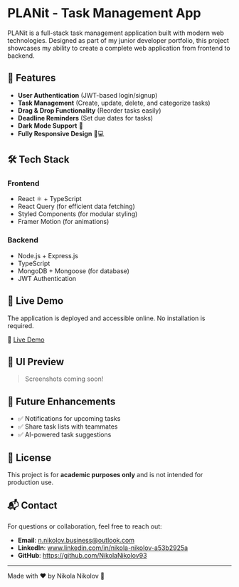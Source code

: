# PLANit - Task Management App

PLANit is a full-stack task management application built with modern web technologies. Designed as part of my junior developer portfolio, this project showcases my ability to create a complete web application from frontend to backend.

## 🚀 Features

- **User Authentication** (JWT-based login/signup)
- **Task Management** (Create, update, delete, and categorize tasks)
- **Drag & Drop Functionality** (Reorder tasks easily)
- **Deadline Reminders** (Set due dates for tasks)
- **Dark Mode Support** 🌙
- **Fully Responsive Design** 📱💻

## 🛠 Tech Stack

### Frontend

- React ⚛️ + TypeScript
- React Query (for efficient data fetching)
- Styled Components (for modular styling)
- Framer Motion (for animations)

### Backend

- Node.js + Express.js
- TypeScript
- MongoDB + Mongoose (for database)
- JWT Authentication

## 🚀 Live Demo

The application is deployed and accessible online. No installation is required.

🔗 [Live Demo](https://plan-it-virid.vercel.app/)

## 🎨 UI Preview

> Screenshots coming soon!

## 📌 Future Enhancements

- ✅ Notifications for upcoming tasks
- ✅ Share task lists with teammates
- ✅ AI-powered task suggestions

## 📝 License

This project is for **academic purposes only** and is not intended for production use.

## 📬 Contact

For questions or collaboration, feel free to reach out:

- **Email**: n.nikolov.business@outlook.com
- **LinkedIn**: www.linkedin.com/in/nikola-nikolov-a53b2925a
- **GitHub**: https://github.com/NikolaNikolov93

---

Made with ❤️ by Nikola Nikolov 🚀
